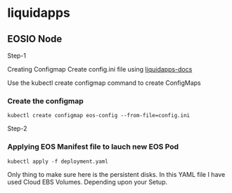 # liquidapps

## EOSIO Node

Step-1

Creating Configmap 
Create config.ini file using [liquidapps-docs](https://docs.liquidapps.io/en/v2.0/dsps/eosio-node.html#configuration)


Use the kubectl create configmap command to create ConfigMaps

### Create the configmap
```
kubectl create configmap eos-config --from-file=config.ini
```

Step-2

### Applying EOS Manifest file to lauch new EOS Pod

```
kubectl apply -f deployment.yaml

````
Only thing to make sure here is the persistent disks. In this YAML file I have used Cloud EBS Volumes. 
Depending upon your Setup.
